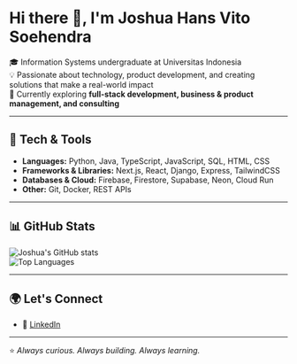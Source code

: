 # Hi there 👋, I'm Joshua Hans Vito Soehendra  

🎓 Information Systems undergraduate at Universitas Indonesia  
💡 Passionate about technology, product development, and creating solutions that make a real-world impact  
🌱 Currently exploring **full-stack development, business & product management, and consulting**  

---

## 🔧 Tech & Tools
- **Languages:** Python, Java, TypeScript, JavaScript, SQL, HTML, CSS 
- **Frameworks & Libraries:** Next.js, React, Django, Express, TailwindCSS  
- **Databases & Cloud:** Firebase, Firestore, Supabase, Neon, Cloud Run  
- **Other:** Git, Docker, REST APIs  

---

## 📊 GitHub Stats
![Joshua's GitHub stats](https://github-readme-stats.vercel.app/api?username=joshuahvs&show_icons=true&theme=tokyonight)  
![Top Languages](https://github-readme-stats.vercel.app/api/top-langs/?username=joshuahvs&layout=compact&theme=tokyonight)  

---

## 🌍 Let's Connect
- 💼 [LinkedIn](https://www.linkedin.com/in/joshuahansvitosoehendra/)  

---
⭐️ *Always curious. Always building. Always learning.*
